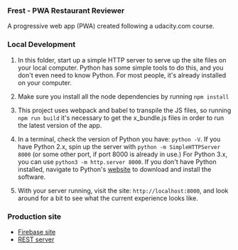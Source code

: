 ### Frest - PWA Restaurant Reviewer

A progressive web app (PWA) created following a udacity.com course.

### Local Development

1. In this folder, start up a simple HTTP server to serve up the site files on your local computer. Python has some simple tools to do this, and you don't even need to know Python. For most people, it's already installed on your computer. 
1. Make sure you install all the node dependencies by running `npm install`
1. This project uses webpack and babel to transpile the JS files, so running `npm run build` it's necessary to get the x_bundle.js files in order to run the latest version of the app.

1. In a terminal, check the version of Python you have: `python -V`. If you have Python 2.x, spin up the server with `python -m SimpleHTTPServer 8000` (or some other port, if port 8000 is already in use.) For Python 3.x, you can use `python3 -m http.server 8000`. If you don't have Python installed, navigate to Python's [website](https://www.python.org/) to download and install the software.

1. With your server running, visit the site: `http://localhost:8000`, and look around for a bit to see what the current experience looks like. 

### Production site

- [Firebase site](https://udacity-mws-1524959693928.firebaseapp.com/)
- [REST server](https://frest.glitch.me/restaurants)